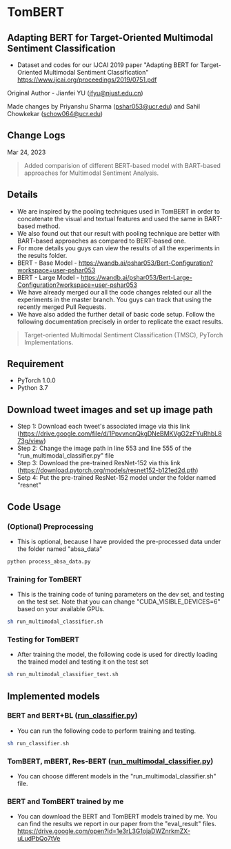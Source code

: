 # TomBERT

## Adapting BERT for Target-Oriented Multimodal Sentiment Classification
- Dataset and codes for our IJCAI 2019 paper "Adapting BERT for Target-Oriented Multimodal Sentiment Classification"
https://www.ijcai.org/proceedings/2019/0751.pdf

Original Author - Jianfei YU (jfyu@njust.edu.cn)

Made changes by Priyanshu Sharma (pshar053@ucr.edu) and Sahil Chowkekar (schow064@ucr.edu)

## Change Logs

Mar 24, 2023

> Added comparision of different BERT-based model with BART-based approaches for Multimodal Sentiment Analysis.

## Details
- We are inspired by the pooling techniques used in TomBERT in order to concatenate the visual and textual features and used the same in BART-based method.
- We also found out that our result with pooling technique are better with BART-based approaches
as compared to BERT-based one.
- For more details you guys can view the results of all the experiments in the results folder.
- BERT - Base Model - https://wandb.ai/pshar053/Bert-Configuration?workspace=user-pshar053
- BERT - Large Model - https://wandb.ai/pshar053/Bert-Large-Configuration?workspace=user-pshar053
- We have already merged our all the code changes related our all the experiments in the master branch.
You guys can track that using the recently merged Pull Requests.
- We have also added the further detail of basic code setup. Follow the following documentation precisely in order to replicate the exact results.

> Target-oriented Multimodal Sentiment Classification (TMSC), PyTorch Implementations.

## Requirement

* PyTorch 1.0.0
* Python 3.7


## Download tweet images and set up image path
- Step 1: Download each tweet's associated image via this link (https://drive.google.com/file/d/1PpvvncnQkgDNeBMKVgG2zFYuRhbL873g/view)
- Step 2: Change the image path in line 553 and line 555 of the "run_multimodal_classifier.py" file
- Step 3: Download the pre-trained ResNet-152 via this link (https://download.pytorch.org/models/resnet152-b121ed2d.pth)
- Setp 4: Put the pre-trained ResNet-152 model under the folder named "resnet"



## Code Usage

### (Optional) Preprocessing
- This is optional, because I have provided the pre-processed data under the folder named "absa_data"

```sh
python process_absa_data.py
```

### Training for TomBERT
- This is the training code of tuning parameters on the dev set, and testing on the test set. Note that you can change "CUDA_VISIBLE_DEVICES=6" based on your available GPUs.

```sh
sh run_multimodal_classifier.sh
```

### Testing for TomBERT
- After training the model, the following code is used for directly loading the trained model and testing it on the test set

```sh
sh run_multimodal_classifier_test.sh
```


## Implemented models

### BERT and BERT+BL ([run_classifier.py](./run_classifier.py))
- You can run the following code to perform training and testing.

```sh
sh run_classifier.sh
```

### TomBERT, mBERT, Res-BERT ([run_multimodal_classifier.py](./run_multimodal_classifier.py))
- You can choose different models in the "run_multimodal_classifier.sh" file.

### BERT and TomBERT trained by me
- You can download the BERT and TomBERT models trained by me. You can find the results we report in our paper from the "eval_result" files.
https://drive.google.com/open?id=1e3rL3G1ojaDWZnrkmZX-uLudPbQo7tVe

